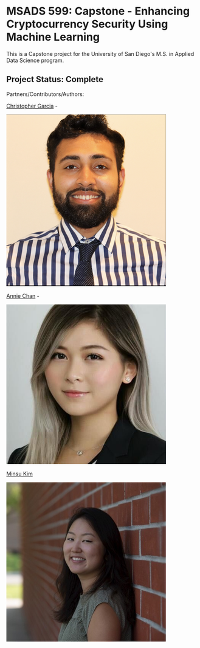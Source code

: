 # MSADS 599: Capstone - Enhancing Cryptocurrency Security Using Machine Learning

This is a Capstone project for the University of San Diego's M.S. in Applied Data Science program.


## Project Status: Complete

Partners/Contributors/Authors:

[Christopher Garcia](https://github.com/ChrisGarciaDS) - 


![My Image](/Images/chris.png)


[Annie Chan](https://github.com/Chanlaiieng12) - 


![My Image](/Images/annieimage.jpg)


[Minsu Kim](https://github.com/minsu0816)  


![My Image](/Images/minsu.jpg)

